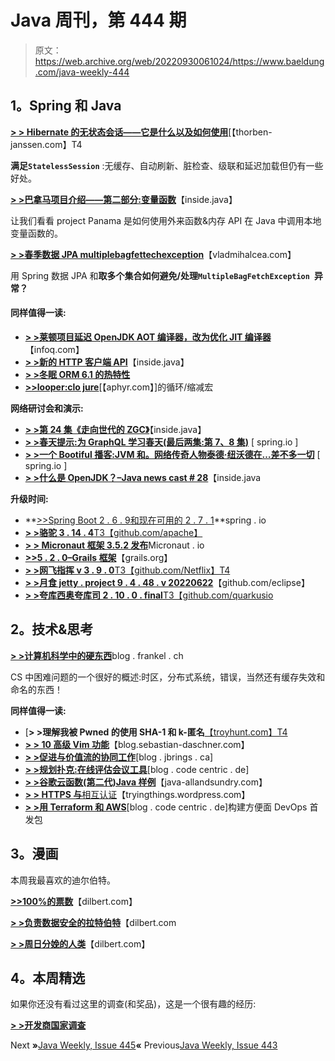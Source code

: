 # Java 周刊，第 444 期

> 原文：<https://web.archive.org/web/20220930061024/https://www.baeldung.com/java-weekly-444>

## **1。Spring 和 Java**

[**> > Hibernate 的无状态会话——它是什么以及如何使用**](https://web.archive.org/web/20220810180229/https://thorben-janssen.com/hibernates-statelesssession/)[【thorben-janssen.com】T4

**满足`StatelessSession`** :无缓存、自动刷新、脏检查、级联和延迟加载但仍有一些好处。

[**> >巴拿马项目介绍——第二部分:变量函数**](https://web.archive.org/web/20220810180229/https://inside.java/2022/06/27/introduction-to-project-panama-part-2/)【inside.java】

让我们看看 project Panama 是如何使用外来函数&内存 API 在 Java 中调用本地变量函数的。

[**> >春季数据 JPA multiplebagfettechexception**](https://web.archive.org/web/20220810180229/https://vladmihalcea.com/spring-data-jpa-multiplebagfetchexception/)【vladmihalcea.com】

用 Spring 数据 JPA 和**取多个集合如何避免/处理`MultipleBagFetchException `异常？**

#### **同样值得一读:**

*   [**> >莱顿项目延迟 OpenJDK AOT 编译器，改为优化 JIT 编译器**](https://web.archive.org/web/20220810180229/https://www.infoq.com/news/2022/06/project-leyden-delays-aot)【infoq.com】
*   [**> >新的 HTTP 客户端 API**](https://web.archive.org/web/20220810180229/https://inside.java/2022/06/27/sip057/)【inside.java】
*   [**> >冬眠 ORM 6.1 的热特性**](https://web.archive.org/web/20220810180229/https://in.relation.to/2022/06/24/hibernate-orm-61-features/)
*   [**>>looper:clo jure**](https://web.archive.org/web/20220810180229/https://aphyr.com/posts/360-loopr-a-loop-reduction-macro-for-clojure)[【aphyr.com】]的循环/缩减宏

**网络研讨会和演示:**

*   [**> >第 24 集《走向世代的 ZGC》**](https://web.archive.org/web/20220810180229/https://inside.java/2022/06/29/podcast-024/)【inside.java】
*   [**> >春天提示:为 GraphQL 学习春天(最后两集:第 7、8 集)**](https://web.archive.org/web/20220810180229/https://spring.io/blog/2022/06/23/spring-tips-learn-spring-for-graphql-the-last-two-episodes-parts-7-and-8) [ spring.io ]
*   [**> >一个 Bootiful 播客:JVM 和。网络传奇人物泰德·纽沃德在…差不多一切**](https://web.archive.org/web/20220810180229/https://spring.io/blog/2022/06/23/a-bootiful-podcast-jvm-and-net-legend-ted-neward-on-just-about-everything) [ spring.io ]
*   [**> >什么是 OpenJDK？–Java news cast # 28**](https://web.archive.org/web/20220810180229/https://inside.java/2022/06/30/insidejava-newscast-028/)【inside.java

**升级时间:**

*   **[>>Spring Boot 2 . 6 . 9](https://web.archive.org/web/20220810180229/https://spring.io/blog/2022/06/23/spring-boot-2-6-9-available-now)[和现在可用的 2 . 7 . 1](https://web.archive.org/web/20220810180229/https://spring.io/blog/2022/06/23/spring-boot-2-7-1-available-now)**spring . io
*   [**> >骆驼 3 . 14 . 4**T3【github.com/apache】](https://web.archive.org/web/20220810180229/https://github.com/apache/camel/releases/tag/camel-3.14.4)
*   [**> > Micronaut 框架 3.5.2 发布**](https://web.archive.org/web/20220810180229/https://micronaut.io/2022/06/21/micronaut-framework-3-5-2-released/)Micronaut . io
*   [**>>5 . 2 . 0–Grails 框架**](https://web.archive.org/web/20220810180229/https://docs.grails.org/latest/guide/introduction.html)【grails.org】
*   [**> >网飞指挥 v 3 . 9 . 0**T3【github.com/Netflix】T4](https://web.archive.org/web/20220810180229/https://github.com/Netflix/conductor/releases)
*   [**> >月食 jetty . project 9 . 4 . 48 . v 20220622**](https://web.archive.org/web/20220810180229/https://github.com/eclipse/jetty.project/releases)【github.com/eclipse】
*   [**> >夸库西奥夸库司 2 . 10 . 0 . final**T3【github.com/quarkusio](https://web.archive.org/web/20220810180229/https://github.com/quarkusio/quarkus/releases)

## **2。技术&思考**

[**> >计算机科学中的硬东西**](https://web.archive.org/web/20220810180229/https://blog.frankel.ch/hard-things-computer-science/)blog . frankel . ch

CS 中困难问题的一个很好的概述:时区，分布式系统，错误，当然还有缓存失效和命名的东西！

**同样值得一读:**

*   [**> >理解我被 Pwned 的使用 SHA-1 和 k-匿名**[【troyhunt.com】T4](https://web.archive.org/web/20220810180229/https://www.troyhunt.com/understanding-have-i-been-pwneds-use-of-sha-1-and-k-anonymity/)
*   [**> > 10 高级 Vim 功能**](https://web.archive.org/web/20220810180229/https://blog.sebastian-daschner.com/entries/vim-10-advanced-features)【blog.sebastian-daschner.com】
*   [**> >促进与价值流的协同工作**](https://web.archive.org/web/20220810180229/https://blog.jbrains.ca/permalink/promote-working-together-with-value-streams)[blog . jbrings . ca]
*   [**> >规划扑克:在线评估会议工具**](https://web.archive.org/web/20220810180229/https://blog.codecentric.de/en/2022/06/planning-poker-tools-online-estimation-sessions/)[blog . code centric . de]
*   [**> >谷歌云函数(第二代)Java 样例**](https://web.archive.org/web/20220810180229/http://www.java-allandsundry.com/2022/06/google-cloud-functions-2nd-gen-java.html)【java-allandsundry.com】
*   [**> > HTTPS 与**相互认证](https://web.archive.org/web/20220810180229/https://tryingthings.wordpress.com/2022/06/24/https-with-mutual-authentication/)【tryingthings.wordpress.com】
*   [**> >用 Terraform 和 AWS**](https://web.archive.org/web/20220810180229/https://blog.codecentric.de/en/2022/06/building-an-instant-noodles-devops-starter-pack-terraform-aws/)[blog . code centric . de]构建方便面 DevOps 首发包

## **3。漫画**

本周我最喜欢的迪尔伯特。

[**>>100%的票数**](https://web.archive.org/web/20220810180229/https://dilbert.com/strip/2022-06-30)【dilbert.com】

[**> >负责数据安全的拉特伯特**](https://web.archive.org/web/20220810180229/https://dilbert.com/strip/2022-06-28)【dilbert.com

[**> >周日分娩的人类**](https://web.archive.org/web/20220810180229/https://dilbert.com/strip/2022-06-26)【dilbert.com】

## **4。本周精选**

如果你还没有看过这里的调查(和奖品)，这是一个很有趣的经历:

**[> >开发商国家调查](https://web.archive.org/web/20220810180229/https://developereconomics.net/?member_id=baeldung&utm_medium=javaweekly)**

Next **»**[Java Weekly, Issue 445](/web/20220810180229/https://www.baeldung.com/java-weekly-445)**«** Previous[Java Weekly, Issue 443](/web/20220810180229/https://www.baeldung.com/java-weekly-443)